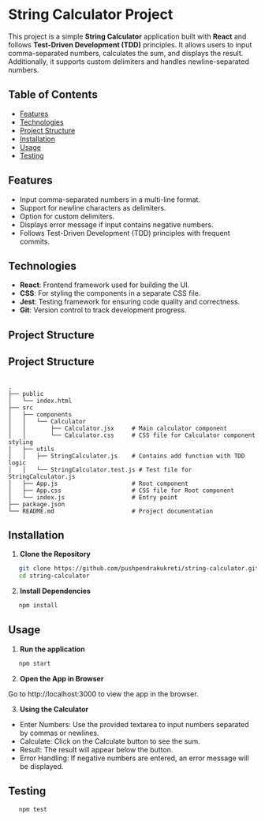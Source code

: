 # String Calculator Project

This project is a simple **String Calculator** application built with **React** and follows **Test-Driven Development (TDD)** principles. It allows users to input comma-separated numbers, calculates the sum, and displays the result. Additionally, it supports custom delimiters and handles newline-separated numbers.

## Table of Contents

- [Features](#features)
- [Technologies](#technologies)
- [Project Structure](#project-structure)
- [Installation](#installation)
- [Usage](#usage)
- [Testing](#testing)

## Features

- Input comma-separated numbers in a multi-line format.
- Support for newline characters as delimiters.
- Option for custom delimiters.
- Displays error message if input contains negative numbers.
- Follows Test-Driven Development (TDD) principles with frequent commits.

## Technologies

- **React**: Frontend framework used for building the UI.
- **CSS**: For styling the components in a separate CSS file.
- **Jest**: Testing framework for ensuring code quality and correctness.
- **Git**: Version control to track development progress.

## Project Structure

## Project Structure

```plaintext

.
├── public
│   └── index.html
├── src
│   ├── components
│   │   └── Calculator
│   │       ├── Calculator.jsx     # Main calculator component
│   │       └── Calculator.css     # CSS file for Calculator component styling
│   ├── utils
│   │   ├── StringCalculator.js    # Contains add function with TDD logic
│   │   └── StringCalculator.test.js # Test file for StringCalculator.js
│   ├── App.js                     # Root component
│   ├── App.css                    # CSS file for Root component
│   └── index.js                   # Entry point
├── package.json
└── README.md                      # Project documentation
```

## Installation

1. **Clone the Repository**

```bash
   git clone https://github.com/pushpendrakukreti/string-calculator.git
   cd string-calculator

```

2. **Install Dependencies**

```bash
   npm install
```

## Usage

1. **Run the application**

```bash
   npm start
```

2. **Open the App in Browser**

Go to http://localhost:3000 to view the app in the browser.

3. **Using the Calculator**

- Enter Numbers: Use the provided textarea to input numbers separated by commas or newlines.
- Calculate: Click on the Calculate button to see the sum.
- Result: The result will appear below the button.
- Error Handling: If negative numbers are entered, an error message will be displayed.

## Testing

```bash
   npm test
```
